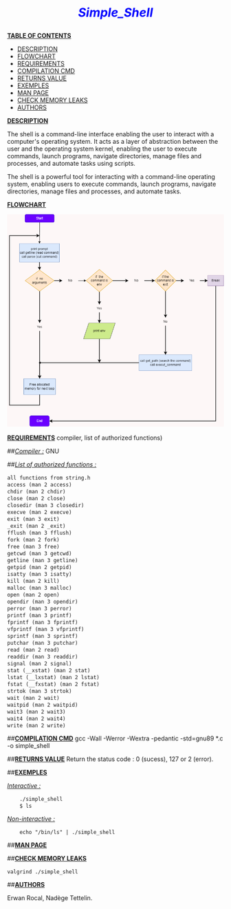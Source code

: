 # <p style="text-align: center;"><span style="color:blue">*Simple_Shell*</span></p>

<ins>__TABLE OF CONTENTS__</ins>
- [DESCRIPTION](#Description)
- [FLOWCHART](#Flowchart)
- [REQUIREMENTS](#Requirements)
- [COMPILATION CMD](#compliationCDM)
- [RETURNS VALUE](#RETURNSVALUE)
- [EXEMPLES](#Exemplesg)
- [MAN PAGE](#MANPAGE)
- [CHECK MEMORY LEAKS](#CHECKMEMORYLEAKS)
- [AUTHORS](#AUTHORS)


<ins>__DESCRIPTION__</ins>

The shell is a command-line interface enabling the user to interact with a computer's operating system. It acts as a layer of abstraction between the user and the operating system kernel, enabling the user to execute commands, launch programs, navigate directories, manage files and processes, and automate tasks using scripts.

The shell is a powerful tool for interacting with a command-line operating system, enabling users to execute commands, launch programs, navigate directories, manage files and processes, and automate tasks.



<ins>__FLOWCHART__</ins>

![flowchart](https://github.com/Nadely/holbertonschool-simple_shell/blob/main/Flowchart_Simple_Shell.png)

<ins>__REQUIREMENTS__</ins> compiler, list of authorized functions)

##<ins>_Compiler :_</ins>
	GNU

##<ins>_List of authorized functions :_</ins>

	all functions from string.h
	access (man 2 access)
	chdir (man 2 chdir)
	close (man 2 close)
	closedir (man 3 closedir)
	execve (man 2 execve)
	exit (man 3 exit)
	_exit (man 2 _exit)
	fflush (man 3 fflush)
	fork (man 2 fork)
	free (man 3 free)
	getcwd (man 3 getcwd)
	getline (man 3 getline)
	getpid (man 2 getpid)
	isatty (man 3 isatty)
	kill (man 2 kill)
	malloc (man 3 malloc)
	open (man 2 open)
	opendir (man 3 opendir)
	perror (man 3 perror)
	printf (man 3 printf)
	fprintf (man 3 fprintf)
	vfprintf (man 3 vfprintf)
	sprintf (man 3 sprintf)
	putchar (man 3 putchar)
	read (man 2 read)
	readdir (man 3 readdir)
	signal (man 2 signal)
	stat (__xstat) (man 2 stat)
	lstat (__lxstat) (man 2 lstat)
	fstat (__fxstat) (man 2 fstat)
	strtok (man 3 strtok)
	wait (man 2 wait)
	waitpid (man 2 waitpid)
	wait3 (man 2 wait3)
	wait4 (man 2 wait4)
	write (man 2 write)


##<ins>__COMPILATION CMD__</ins>
	gcc -Wall -Werror -Wextra -pedantic -std=gnu89 *.c -o simple_shell

##<ins>__RETURNS VALUE__</ins>
	Return the status code : 0 (sucess), 127 or 2 (error).

##<ins>__EXEMPLES__

<ins>_Interactive :_</ins>

		./simple_shell
		$ ls

<ins>_Non-interactive :_</ins>

		echo "/bin/ls" | ./simple_shell

##<ins>__MAN PAGE__</ins>


##<ins>__CHECK MEMORY LEAKS__</ins>

	valgrind ./simple_shell

##<ins>__AUTHORS__</ins>

Erwan Rocal, Nadège Tettelin.
